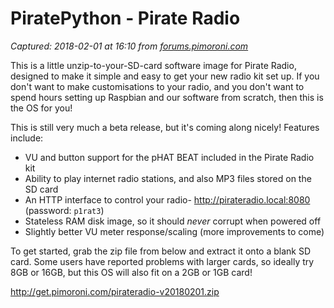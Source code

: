 # PiratePython - Pirate Radio

_Captured: 2018-02-01 at 16:10 from [forums.pimoroni.com](https://forums.pimoroni.com/t/piratepython-pirate-radio/7058)_

This is a little unzip-to-your-SD-card software image for Pirate Radio, designed to make it simple and easy to get your new radio kit set up. If you don't want to make customisations to your radio, and you don't want to spend hours setting up Raspbian and our software from scratch, then this is the OS for you!

This is still very much a beta release, but it's coming along nicely! Features include:

  * VU and button support for the pHAT BEAT included in the Pirate Radio kit
  * Ability to play internet radio stations, and also MP3 files stored on the SD card
  * An HTTP interface to control your radio- <http://pirateradio.local:8080> (password: `p1rat3`)
  * Stateless RAM disk image, so it should _never_ corrupt when powered off
  * Slightly better VU meter response/scaling (more improvements to come)

To get started, grab the zip file from below and extract it onto a blank SD card. Some users have reported problems with larger cards, so ideally try 8GB or 16GB, but this OS will also fit on a 2GB or 1GB card!

http://get.pimoroni.com/pirateradio-v20180201.zip
